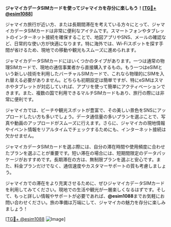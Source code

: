 **ジャマイカデータSIMカードを使ってジャマイカを存分に楽しもう！[[TG💪+ @esim1088](https://t.me/s/esim1088)]**

ジャマイカ旅行が近い方、または長期間滞在を考えている方々にとって、ジャマイカデータSIMカードは非常に便利なアイテムです。スマートフォンやタブレットのインターネット接続を確保することで、地図アプリやSNS、メールの確認など、日常的な使い方が快適になります。特に海外では、Wi-Fiスポットを探す手間が省けるため、現地での移動や観光もスムーズに進められます。

ジャマイカデータSIMカードにはいくつかのタイプがあります。一つは通常の物理SIMカードで、現地の通信事業者から直接購入するもの。もう一つはeSIMという新しい技術を利用したバーチャルSIMカードで、これなら物理的にSIMを入れ替える必要がありません。どちらも初期設定は簡単ですが、特にeSIMはスマホやタブレットが対応していれば、アプリを使って簡単にアクティベーションできます。また、複数の国で利用できるマルチSIMカードもあり、旅行の際には非常に便利です。

ジャマイカでは、ビーチや観光スポットが豊富で、その美しい景色をSNSにアップロードしたい方も多いでしょう。データ通信量の多いプランを選ぶことで、写真や動画のアップロードがスムーズに行えます。さらに、ジャマイカの現地情報やイベント情報をリアルタイムでチェックするためにも、インターネット接続は欠かせません。

ジャマイカデータSIMカードを選ぶ際には、自分の滞在時間や使用頻度に合わせたプランを選ぶことが重要です。短い滞在の場合には、短期間限定のデータパッケージがおすすめです。長期滞在の方は、無制限プランを選ぶと安心です。また、料金プランだけでなく、通信速度やカスタマーサポートの質も考慮しましょう。

ジャマイカでの滞在をより充実させるために、ぜひジャマイカデータSIMカードを利用してみてください。現地での生活や観光が一層楽しくなるはずです。そして、もっと詳しい情報やサポートが必要であれば、**@esim1088**までお気軽にお問い合わせください。旅の準備は万端にして、ジャマイカの魅力を存分に楽しみましょう！

[[TG💪+ @esim1088](https://t.me/s/esim1088) ![Image](https://i.postimg.cc/Y0z9fWf4/image.png)]